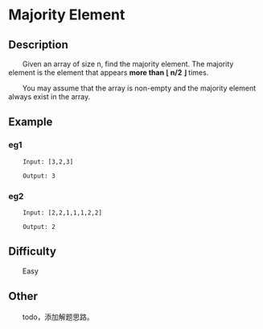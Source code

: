 # Majority Element

## Description

&emsp;&emsp;Given an array of size n, find the majority element. The majority element is the element that appears 
**more than** **⌊ n\/2 ⌋** times.
            
&emsp;&emsp;You may assume that the array is non-empty and the majority element always exist in the array.

## Example

### eg1

```
    Input: [3,2,3]
    
    Output: 3
```

### eg2

```
    Input: [2,2,1,1,1,2,2]
    
    Output: 2
```

## Difficulty

&emsp;&emsp;Easy

## Other

&emsp;&emsp;todo，添加解题思路。